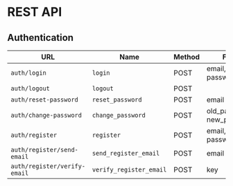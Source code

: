 # REST API
## Authentication
| URL                           | Name                     | Method | Form                       |
|-------------------------------|--------------------------|--------|----------------------------|
| `auth/login`                  | `login`                  | POST   | email, password            |
| `auth/logout`                 | `logout`                 | POST   |                            |
| `auth/reset-password`         | `reset_password`         | POST   | email                      |
| `auth/change-password`        | `change_password`        | POST   | old_password, new_password |
| `auth/register`               | `register`               | POST   | email, password            |
| `auth/register/send-email`    | `send_register_email`    | POST   | email                      |
| `auth/register/verify-email`  | `verify_register_email`  | POST   | key                        |

